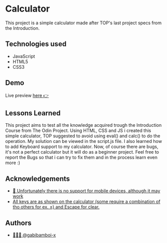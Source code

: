 
# Calculator

This project is a simple calculator made after TOP's last project specs from the Introduction. 

## Technologies used

* JavaScript
* HTML5
* CSS3

## Demo

Live preview [here 👉](https://gabibamboi-x.github.io/Calculator/)


## Lessons Learned

This project aims to test all the knowledge acquired trough the Introduction Course from The Odin Project. Using HTML, CSS and JS i created this simple calculator, TOP suggested to avoid using eval() and calc() to do the operation. My solution can be viewed in the script.js file. I also learned how to add Keyboard support to my calculator.  Now, of course there are bugs, it's not a perfect calculator but it will do as a beginner project. Feel free to report the Bugs so that i can try to fix them and in the process learn even more :)


## Acknowledgements

 - [🥲 Unfortunately there is no support for mobile devices, although it may work](https://awesomeopensource.com/project/elangosundar/awesome-README-templates)
 - [All keys are as shown on the calculator (some require a combination of tho others for ex. ±) and Escape for clear.](https://awesomeopensource.com/project/elangosundar/awesome-README-templates)

## Authors

- [👨🏻‍💻 @gabibamboi-x](https://www.github.com/gabibamboi-x)

